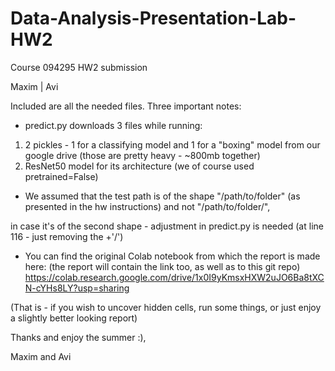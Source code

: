 # Data-Analysis-Presentation-Lab-HW2
Course 094295 HW2 submission

Maxim  | Avi 

Included are all the needed files. Three important notes:
* predict.py downloads 3 files while running: 
 1) 2 pickles - 1 for a classifying model and 1 for a "boxing" model from our google drive (those are pretty heavy - ~800mb together)
 2) ResNet50 model for its architecture (we of course used pretrained=False)

* We assumed that the test path is of the shape "/path/to/folder" (as presented in the hw instructions) and not "/path/to/folder/",

in case it's of the second shape - adjustment in predict.py is needed (at line 116 - just removing the +'/')

* You can find the original Colab notebook from which the report is made here: (the report will contain the link too, as well as to this git repo) 
https://colab.research.google.com/drive/1x0I9yKmsxHXW2uJO6Ba8tXCN-cYHs8LY?usp=sharing

(That is - if you wish to uncover hidden cells, run some things, or just enjoy a slightly better looking report)

Thanks and enjoy the summer :),

Maxim and Avi
